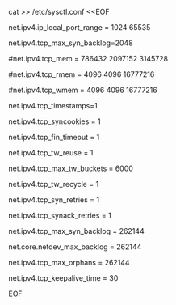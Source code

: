 cat >> /etc/sysctl.conf <<EOF

net.ipv4.ip_local_port_range = 1024 65535


net.ipv4.tcp_max_syn_backlog=2048


#net.ipv4.tcp_mem = 786432 2097152 3145728


#net.ipv4.tcp_rmem = 4096 4096 16777216


#net.ipv4.tcp_wmem = 4096 4096 16777216








net.ipv4.tcp_timestamps=1


net.ipv4.tcp_syncookies = 1


net.ipv4.tcp_fin_timeout = 1


net.ipv4.tcp_tw_reuse = 1


net.ipv4.tcp_max_tw_buckets = 6000


net.ipv4.tcp_tw_recycle = 1


net.ipv4.tcp_syn_retries = 1


net.ipv4.tcp_synack_retries = 1


net.ipv4.tcp_max_syn_backlog = 262144


net.core.netdev_max_backlog = 262144


net.ipv4.tcp_max_orphans = 262144


net.ipv4.tcp_keepalive_time = 30


EOF